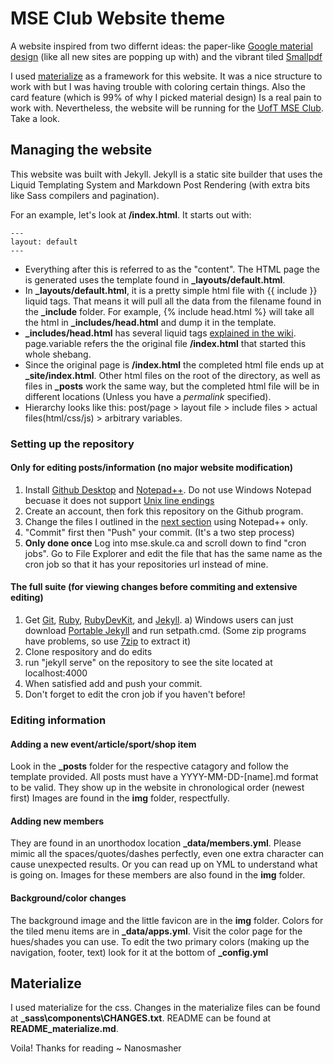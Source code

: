 MSE Club Website theme
======================

A website inspired from two differnt ideas: the paper-like [Google material design](https://www.google.com/design/spec/material-design/introduction.html) (like all new sites are popping up with) and the vibrant tiled [Smallpdf](http://smallpdf.com)

I used [materialize](http://materializecss.com) as a framework for this website. It was a nice structure to work with but I was having trouble with coloring certain things. Also the card feature (which is 99% of why I picked material design) Is a real pain to work with. Nevertheless, the website will be running for the [UofT MSE Club](http://mse.skule.ca). Take a look.

Managing the website
--------------------

This website was built with Jekyll. Jekyll is a static site builder that uses the Liquid Templating System and Markdown Post Rendering (with extra bits like Sass compilers and pagination).

For an example, let's look at **/index.html**. It starts out with:

```
---
layout: default
---
```

 - Everything after this is referred to as the "content". The HTML page the is generated uses the template found in **_layouts/default.html**.
 - In **_layouts/default.html**, it is a pretty simple html file with {{ include }} liquid tags. That means it will pull all the data from the filename found in the **_include** folder. For example, {% include head.html %} will take all the html in **_includes/head.html** and dump it in the template.
 - **_includes/head.html** has several liquid tags [explained in the wiki](https://github.com/Shopify/liquid/wiki/Liquid-for-Designers). page.variable refers the the original file **/index.html** that started this whole shebang.
 - Since the original page is **/index.html** the completed html file ends up at **_site/index.html**. Other html files on the root of the directory, as well as files in **_posts** work the same way, but the completed html file will be in different locations (Unless you have a *permalink* specified).
 - Hierarchy looks like this: post/page > layout file > include files > actual files(html/css/js) > arbitrary variables.

### Setting up the repository

#### Only for editing posts/information (no major website modification)

 1. Install [Github Desktop](https://desktop.github.com/) and [Notepad++](https://notepad-plus-plus.org/download/v6.8.8.html). Do not use Windows Notepad becuase it does not support [Unix line endings](https://en.wikipedia.org/wiki/Comparison_of_text_editors#Newline_support)
 2. Create an account, then fork this repository on the Github program.
 3. Change the files I outlined in the [next section](#editing-information) using Notepad++ only.
 4. "Commit" first then "Push" your commit. (It's a two step process)
 5. **Only done once** Log into mse.skule.ca and scroll down to find "cron jobs". Go to File Explorer and edit the file that has the same name as the cron job so that it has your repositories url instead of mine.

#### The full suite (for viewing changes before commiting and extensive editing)

 1. Get [Git](https://git-scm.com/), [Ruby](https://www.ruby-lang.org/en/downloads/), [RubyDevKit](http://rubyinstaller.org/downloads/), and [Jekyll](http://jekyllrb.com/docs/installation/).
    a) Windows users can just download [Portable Jekyll](https://github.com/madhur/PortableJekyll/releases) and run setpath.cmd. (Some zip programs have problems, so use [7zip](http://www.7-zip.org/) to extract it)
 2. Clone respository and do edits
 3. run "jekyll serve" on the repository to see the site located at localhost:4000
 4. When satisfied add and push your commit.
 5. Don't forget to edit the cron job if you haven't before!

### Editing information

#### Adding a new event/article/sport/shop item

Look in the **_posts** folder for the respective catagory and follow the template provided. All posts must have a YYYY-MM-DD-[name].md format to be valid. They show up in the website in chronological order (newest first)
Images are found in the **img** folder, respectfully.

#### Adding new members

They are found in an unorthodox location **_data/members.yml**. Please mimic all the spaces/quotes/dashes perfectly, even one extra character can cause unexpected results. Or you can read up on YML to understand what is going on.
Images for these members are also found in the **img** folder.

#### Background/color changes

The background image and the little favicon are in the **img** folder.
Colors for the tiled menu items are in **_data/apps.yml**. Visit the color page for the hues/shades you can use.
To edit the two primary colors (making up the navigation, footer, text) look for it at the bottom of **_config.yml**

Materialize
-----------

I used materialize for the css.
Changes in the materialize files can be found at **\_sass\components\CHANGES.txt**.
README can be found at **README_materialize.md**.

Voila! Thanks for reading ~ Nanosmasher